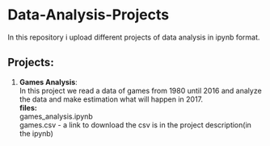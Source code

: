 # Data-Analysis-Projects
In this repository i upload different projects of data analysis in ipynb format.

## Projects:
1. **Games Analysis**:<br> 
 In this project we read a data of games from 1980 until 2016 and analyze the data and make estimation what will happen in 2017.<br>
 **files:** <br>
  games_analysis.ipynb<br>
  games.csv - a link to download the csv is in the project description(in the ipynb) 

